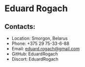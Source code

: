 # **Eduard Rogach**

## Contacts:
 * Location: Smorgon, Belarus
 * Phone: +375 29 75-33-6-88
 * Email: eduard.rogach@gmail.com
 * GitHub: EduardRogach
 * Discort: EduardRogach